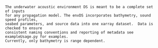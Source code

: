     The underwater acoustic environment DS is meant to be a complete set of inputs
    for any propagation model. The envDS incorporates bathymetry, sound speed profiles,
    seabed parameters, and source data into one xarray dataset.  Data is checked to ensure
    consistent naming conventions and reporting of metadata see exampleUsage.py for examples.
    Currently, only bathymetry is range dependent.

